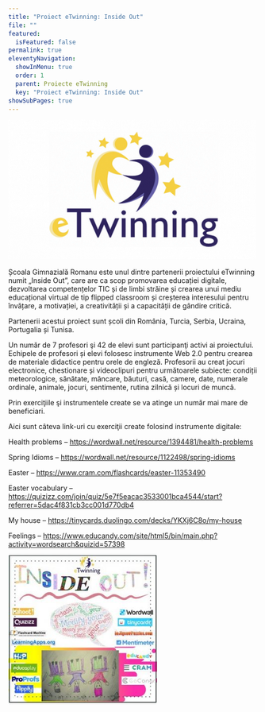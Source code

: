 ```yaml
---
title: "Proiect eTwinning: Inside Out"
file: ""
featured:
  isFeatured: false
permalink: true
eleventyNavigation:
  showInMenu: true
  order: 1
  parent: Proiecte eTwinning
  key: "Proiect eTwinning: Inside Out"
showSubPages: true
---
```


![](/uploads/etwinning_logo_656x369-500x281.png)

Școala Gimnazială Romanu este unul dintre partenerii proiectului eTwinning numit „Inside Out”, care are ca scop promovarea educației digitale, dezvoltarea competențelor TIC și de limbi străine și crearea unui mediu educațional virtual de tip flipped classroom și creșterea interesului pentru învățare, a motivației, a creativității și a capacității de gândire critică.

Partenerii acestui proiect sunt școli din România, Turcia, Serbia, Ucraina, Portugalia și Tunisa.

Un număr de 7 profesori şi 42 de elevi sunt participanţi activi ai proiectului. Echipele de profesori și elevi folosesc instrumente Web 2.0 pentru crearea de materiale didactice pentru orele de engleză. Profesorii au creat jocuri electronice, chestionare și videoclipuri pentru următoarele subiecte: condiții meteorologice, sănătate, mâncare, băuturi, casă, camere, date, numerale ordinale, animale, jocuri, sentimente, rutina zilnică și locuri de muncă.

Prin exerciţiile şi instrumentele create se va atinge un număr mai mare de beneficiari.

Aici sunt câteva link-uri cu exerciţii create folosind instrumente digitale:

Health problems – <https://wordwall.net/resource/1394481/health-problems>

Spring Idioms – <https://wordwall.net/resource/1122498/spring-idioms>

Easter – <https://www.cram.com/flashcards/easter-11353490>

Easter vocabulary – <https://quizizz.com/join/quiz/5e7f5eacac3533001bca4544/start?referrer=5dac4f831cb3cc001d770db4>

My house – <https://tinycards.duolingo.com/decks/YKXj6C8o/my-house>

Feelings – <https://www.educandy.com/site/html5/bin/main.php?activity=wordsearch&quizid=57398>

![](/uploads/92829622_511537292856780_1629456299420811264_n-300x300.jpg)
